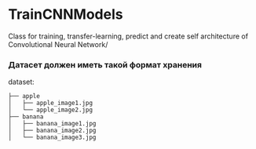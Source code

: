# TrainCNNModels
Class for training, transfer-learning, predict and create self architecture of Convolutional Neural Network/


### Датасет должен иметь такой формат хранения

dataset:
```
├── apple
│   ├── apple_image1.jpg
│   └── apple_image2.jpg
├── banana
│   ├── banana_image1.jpg
│   ├── banana_image2.jpg
│   └── banana_image3.jpg
```
